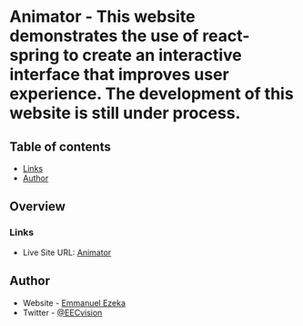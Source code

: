 # Animator - This website demonstrates the use of react-spring to create an interactive interface that improves user experience. The development of this website is still under process.

## Table of contents

- [Links](#links)
- [Author](#author)


## Overview

### Links

- Live Site URL: [Animator](https://ephraim-sopuruchukwu.vercel.app/)

## Author

- Website - [Emmanuel Ezeka](https://emmanuel-ezeka.netlify.app)
- Twitter - [@EECvision](https://twitter.com/EECvision)


